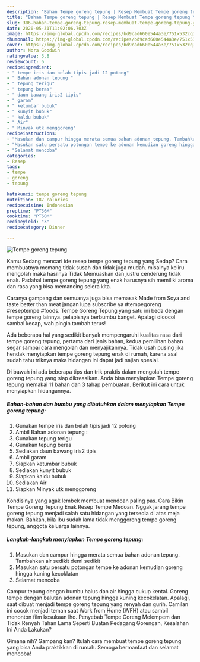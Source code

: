 ```yaml
---
description: "Bahan Tempe goreng tepung | Resep Membuat Tempe goreng tepung Yang Sedap"
title: "Bahan Tempe goreng tepung | Resep Membuat Tempe goreng tepung Yang Sedap"
slug: 306-bahan-tempe-goreng-tepung-resep-membuat-tempe-goreng-tepung-yang-sedap
date: 2020-05-31T11:02:06.703Z
image: https://img-global.cpcdn.com/recipes/bd9cad660e544a3e/751x532cq70/tempe-goreng-tepung-foto-resep-utama.jpg
thumbnail: https://img-global.cpcdn.com/recipes/bd9cad660e544a3e/751x532cq70/tempe-goreng-tepung-foto-resep-utama.jpg
cover: https://img-global.cpcdn.com/recipes/bd9cad660e544a3e/751x532cq70/tempe-goreng-tepung-foto-resep-utama.jpg
author: Nora Goodwin
ratingvalue: 3.8
reviewcount: 6
recipeingredient:
- " tempe iris dan belah tipis jadi 12 potong"
- " Bahan adonan tepung "
- " tepung terigu"
- " tepung beras"
- " daun bawang iris2 tipis"
- " garam"
- " ketumbar bubuk"
- " kunyit bubuk"
- " kaldu bubuk"
- " Air"
- " Minyak utk menggoreng"
recipeinstructions:
- "Masukan dan campur hingga merata semua bahan adonan tepung. Tambahkan air sedikit demi sedikit"
- "Masukan satu persatu potongan tempe ke adonan kemudian goreng hingga kuning kecoklatan"
- "Selamat mencoba"
categories:
- Resep
tags:
- tempe
- goreng
- tepung

katakunci: tempe goreng tepung 
nutrition: 187 calories
recipecuisine: Indonesian
preptime: "PT36M"
cooktime: "PT60M"
recipeyield: "3"
recipecategory: Dinner

---
```



![Tempe goreng tepung](https://img-global.cpcdn.com/recipes/bd9cad660e544a3e/751x532cq70/tempe-goreng-tepung-foto-resep-utama.jpg)

Kamu Sedang mencari ide resep tempe goreng tepung yang Sedap? Cara membuatnya memang tidak susah dan tidak juga mudah. misalnya keliru mengolah maka hasilnya Tidak Memuaskan dan justru cenderung tidak enak. Padahal tempe goreng tepung yang enak harusnya sih memiliki aroma dan rasa yang bisa memancing selera kita.

Caranya gampang dan semuanya juga bisa memasak Made from Soya and taste better than meat jangan lupa subscribe ya #tempegoreng #reseptempe #foods. Tempe Goreng Tepung yang satu ini beda dengan tempe goreng lainnya. pelapisnya berbumbu banget. Apalagi dicocol sambal kecap, wah pingin tambah terus!

Ada beberapa hal yang sedikit banyak mempengaruhi kualitas rasa dari tempe goreng tepung, pertama dari jenis bahan, kedua pemilihan bahan segar sampai cara mengolah dan menyajikannya. Tidak usah pusing jika hendak menyiapkan tempe goreng tepung enak di rumah, karena asal sudah tahu triknya maka hidangan ini dapat jadi sajian spesial.


Di bawah ini ada beberapa tips dan trik praktis dalam mengolah tempe goreng tepung yang siap dikreasikan. Anda bisa menyiapkan Tempe goreng tepung memakai 11 bahan dan 3 tahap pembuatan. Berikut ini cara untuk menyiapkan hidangannya.

<!--inarticleads1-->

##### Bahan-bahan dan bumbu yang dibutuhkan dalam menyiapkan Tempe goreng tepung:

1. Gunakan  tempe iris dan belah tipis jadi 12 potong
1. Ambil  Bahan adonan tepung :
1. Gunakan  tepung terigu
1. Gunakan  tepung beras
1. Sediakan  daun bawang iris2 tipis
1. Ambil  garam
1. Siapkan  ketumbar bubuk
1. Sediakan  kunyit bubuk
1. Siapkan  kaldu bubuk
1. Sediakan  Air
1. Siapkan  Minyak utk menggoreng


Kondisinya yang agak lembek membuat mendoan paling pas. Cara Bikin Tempe Goreng Tepung Enak Resep Tempe Medoan. Nggak jarang tempe goreng tepung menjadi salah satu hidangan yang tersedia di atas meja makan. Bahkan, bila Ibu sudah lama tidak menggoreng tempe goreng tepung, anggota keluarga lainnya. 

<!--inarticleads2-->

##### Langkah-langkah menyiapkan Tempe goreng tepung:

1. Masukan dan campur hingga merata semua bahan adonan tepung. Tambahkan air sedikit demi sedikit
1. Masukan satu persatu potongan tempe ke adonan kemudian goreng hingga kuning kecoklatan
1. Selamat mencoba


Campur tepung dengan bumbu halus dan air hingga cukup kental. Goreng tempe dengan balutan adonan tepung hingga kuning kecokelatan. Apalagi, saat dibuat menjadi tempe goreng tepung yang renyah dan gurih. Camilan ini cocok menjadi teman saat Work from Home (WFH) atau sambil menonton film kesukaan lho. Penyebab Tempe Goreng Melempem dan Tidak Renyah Tahan Lama Seperti Buatan Pedagang Gorengan, Kesalahan Ini Anda Lakukan? 

Gimana nih? Gampang kan? Itulah cara membuat tempe goreng tepung yang bisa Anda praktikkan di rumah. Semoga bermanfaat dan selamat mencoba!
